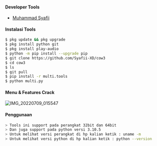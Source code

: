 
#### Developer Tools
- [Muhammad Syafii]()
#### Instalasi Tools
``` bash
$ pkg update && pkg upgrade
$ pkg install python git
$ pkg install play-audio
$ python -m pip install --upgrade pip
$ git clone https://github.com/Syafii-XD/cow3
$ cd cow3
$ ls
$ git pull
$ pip install -r multi.tools
$ python multi.py
```
#### Menu & Features Crack

![IMG_20220709_015547](https://user-images.githubusercontent.com/92802033/180619465-cdde5bac-56b6-4e5e-9608-3a653385afb9.jpg)

#### Penggunaan
``` bash
> Tools ini support pada perangkat 32bit dan 64bit
> Dan juga support pada python versi 3.10.5
> Untuk melihat versi perangkat di hp kalian ketik : uname -m
> Untuk melihat versi python di hp kalian ketik : python --version
```
